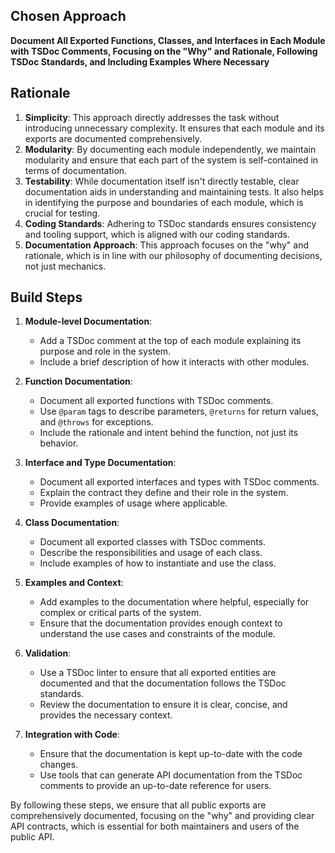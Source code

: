 ## Chosen Approach

**Document All Exported Functions, Classes, and Interfaces in Each Module with TSDoc Comments, Focusing on the "Why" and Rationale, Following TSDoc Standards, and Including Examples Where Necessary**

## Rationale

1. **Simplicity**: This approach directly addresses the task without introducing unnecessary complexity. It ensures that each module and its exports are documented comprehensively.
2. **Modularity**: By documenting each module independently, we maintain modularity and ensure that each part of the system is self-contained in terms of documentation.
3. **Testability**: While documentation itself isn't directly testable, clear documentation aids in understanding and maintaining tests. It also helps in identifying the purpose and boundaries of each module, which is crucial for testing.
4. **Coding Standards**: Adhering to TSDoc standards ensures consistency and tooling support, which is aligned with our coding standards.
5. **Documentation Approach**: This approach focuses on the "why" and rationale, which is in line with our philosophy of documenting decisions, not just mechanics.

## Build Steps

1. **Module-level Documentation**:
   - Add a TSDoc comment at the top of each module explaining its purpose and role in the system.
   - Include a brief description of how it interacts with other modules.

2. **Function Documentation**:
   - Document all exported functions with TSDoc comments.
   - Use `@param` tags to describe parameters, `@returns` for return values, and `@throws` for exceptions.
   - Include the rationale and intent behind the function, not just its behavior.

3. **Interface and Type Documentation**:
   - Document all exported interfaces and types with TSDoc comments.
   - Explain the contract they define and their role in the system.
   - Provide examples of usage where applicable.

4. **Class Documentation**:
   - Document all exported classes with TSDoc comments.
   - Describe the responsibilities and usage of each class.
   - Include examples of how to instantiate and use the class.

5. **Examples and Context**:
   - Add examples to the documentation where helpful, especially for complex or critical parts of the system.
   - Ensure that the documentation provides enough context to understand the use cases and constraints of the module.

6. **Validation**:
   - Use a TSDoc linter to ensure that all exported entities are documented and that the documentation follows the TSDoc standards.
   - Review the documentation to ensure it is clear, concise, and provides the necessary context.

7. **Integration with Code**:
   - Ensure that the documentation is kept up-to-date with the code changes.
   - Use tools that can generate API documentation from the TSDoc comments to provide an up-to-date reference for users.

By following these steps, we ensure that all public exports are comprehensively documented, focusing on the "why" and providing clear API contracts, which is essential for both maintainers and users of the public API.
